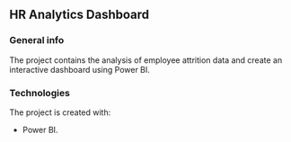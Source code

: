 ## HR Analytics Dashboard 

### General info

The project contains the analysis of employee attrition data and create an interactive dashboard using Power BI. 

### Technologies
The project is created with:
- Power BI.
